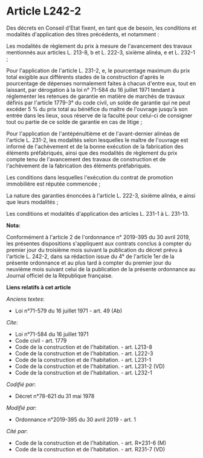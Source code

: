 # Article L242-2

Des décrets en Conseil d'Etat fixent, en tant que de besoin, les conditions et modalités d'application des titres précédents,
et notamment :

Les modalités de règlement du prix à mesure de l'avancement des travaux mentionnés aux articles L. 213-8, b et L. 222-3,
sixième alinéa, e et L. 232-1 ;

Pour l'application de l'article L. 231-2, e, le pourcentage maximum du prix total exigible aux différents stades de la
construction d'après le pourcentage de dépenses normalement faites à chacun d'entre eux, tout en laissant, par dérogation à
la loi n° 71-584 du 16 juillet 1971 tendant à réglementer les retenues de garantie en matière de marchés de travaux définis
par l'article 1779-3° du code civil, un solde de garantie qui ne peut excéder 5 % du prix total au bénéfice du maître de
l'ouvrage jusqu'à son entrée dans les lieux, sous réserve de la faculté pour celui-ci de consigner tout ou partie de ce solde
de garantie en cas de litige ;

Pour l'application de l'antépénultième et de l'avant-dernier alinéas de l'article L. 231-2, les modalités selon lesquelles le
maître de l'ouvrage est informé de l'achèvement et de la bonne exécution de la fabrication des éléments préfabriqués, ainsi
que des modalités de règlement du prix compte tenu de l'avancement des travaux de construction et de l'achèvement de la
fabrication des éléments préfabriqués.

Les conditions dans lesquelles l'exécution du contrat de promotion immobilière est réputée commencée ;

La nature des garanties énoncées à l'article L. 222-3, sixième alinéa, e ainsi que leurs modalités ;

Les conditions et modalités d'application des articles L. 231-1 à L. 231-13.

**Nota:**

Conformément à l'article 2 de l'ordonnance n° 2019-395 du 30 avril 2019, les présentes dispositions s'appliquent aux contrats
conclus à compter du premier jour du troisième mois suivant la publication du décret prévu à l'article L. 242-2, dans sa
rédaction issue du 4° de l'article 1er de la présente ordonnance et au plus tard à compter du premier jour du neuvième mois
suivant celui de la publication de la présente ordonnance au Journal officiel de la République française.

**Liens relatifs à cet article**

_Anciens textes_:

  - Loi n°71-579 du 16 juillet 1971 - art. 49 (Ab)

_Cite_:

  - Loi n°71-584 du 16 juillet 1971
  - Code civil - art. 1779
  - Code de la construction et de l'habitation. - art. L213-8
  - Code de la construction et de l'habitation. - art. L222-3
  - Code de la construction et de l'habitation. - art. L231-1
  - Code de la construction et de l'habitation. - art. L231-2 (VD)
  - Code de la construction et de l'habitation. - art. L232-1

_Codifié par_:

  - Décret n°78-621 du 31 mai 1978

_Modifié par_:

  - Ordonnance n°2019-395 du 30 avril 2019 - art. 1

_Cité par_:

  - Code de la construction et de l'habitation. - art. R*231-6 (M)
  - Code de la construction et de l'habitation. - art. R231-7 (VD)
